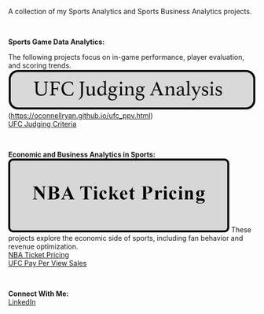 A collection of my Sports Analytics and Sports Business Analytics projects.

&nbsp;<br>

**Sports Game Data Analytics:**

The following projects focus on in-game performance, player evaluation, and scoring trends.
&nbsp;<br>
![Image](/assets/images/ufc_7.png)(https://oconnellryan.github.io/ufc_ppv.html)
&nbsp;<br>
[UFC Judging Criteria](https://oconnellryan.github.io/ufc-judging-analysis.html)

&nbsp;<br>

**Economic and Business Analytics in Sports:**
![Image](/assets/images/nba_button.png)
These projects explore the economic side of sports, including fan behavior and revenue optimization.
&nbsp;<br>
[NBA Ticket Pricing](https://oconnellryan.github.io/nba-ticket-pricing.html) &nbsp;<br>
[UFC Pay Per View Sales](https://oconnellryan.github.io/ufc_ppv.html)

&nbsp;<br>

**Connect With Me:** &nbsp;<br>
[LinkedIn](https://www.linkedin.com/in/ryan-m-oconnell/)
